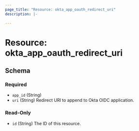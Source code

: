 ```yaml
---
page_title: "Resource: okta_app_oauth_redirect_uri"
description: |-
  
---
```


# Resource: okta_app_oauth_redirect_uri





<!-- schema generated by tfplugindocs -->
## Schema

### Required

- `app_id` (String)
- `uri` (String) Redirect URI to append to Okta OIDC application.

### Read-Only

- `id` (String) The ID of this resource.


